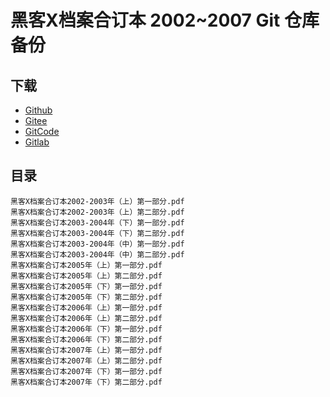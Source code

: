 # 黑客X档案合订本 2002~2007 Git 仓库备份

## 下载

+   [Github](https://github.com/it-ebooks-0/heikexdangan-2002-2007)
+   [Gitee](https://gitee.com/it-ebooks/heikexdangan-2002-2007)
+   [GitCode](https://gitcode.net/apachecn/heikexdangan-2002-2007)
+   [Gitlab](https://gitlab.com/it-ebooks/heikexdangan-2002-2007)

## 目录

```
黑客X档案合订本2002-2003年（上）第一部分.pdf
黑客X档案合订本2002-2003年（上）第二部分.pdf
黑客X档案合订本2003-2004年（下）第一部分.pdf
黑客X档案合订本2003-2004年（下）第二部分.pdf
黑客X档案合订本2003-2004年（中）第一部分.pdf
黑客X档案合订本2003-2004年（中）第二部分.pdf
黑客X档案合订本2005年（上）第一部分.pdf
黑客X档案合订本2005年（上）第二部分.pdf
黑客X档案合订本2005年（下）第一部分.pdf
黑客X档案合订本2005年（下）第二部分.pdf
黑客X档案合订本2006年（上）第一部分.pdf
黑客X档案合订本2006年（上）第二部分.pdf
黑客X档案合订本2006年（下）第一部分.pdf
黑客X档案合订本2006年（下）第二部分.pdf
黑客X档案合订本2007年（上）第一部分.pdf
黑客X档案合订本2007年（上）第二部分.pdf
黑客X档案合订本2007年（下）第一部分.pdf
黑客X档案合订本2007年（下）第二部分.pdf
```